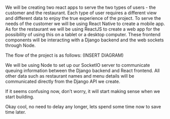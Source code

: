 We will be creating two react apps to serve the two types of users - the customer and the restaurant. Each type of user requires a different view and different data to enjoy the true experience of the project. To serve the needs of the customer we will be using React Native to create a mobile app. As for the restaurant we will be using ReactJS to create a web app for the possibility of using this on a tablet or a desktop computer. These frontend components will be interacting with a Django backend and the web sockets through Node. 

The flow of the project is as follows: (INSERT DIAGRAM)

We will be using Node to set up our SocketIO server to communicate queuing information between the Django backend and React frontend. All other data such as restaurant names and menu details will be communicated directly from the Django API we create. 
 
If it seems confusing now, don’t worry, it will start making sense when we start building. 

Okay cool, no need to delay any longer, lets spend some time now to save time later.
